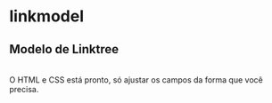 # linkmodel

<h2> Modelo de Linktree </h2>
</br>
O HTML e CSS está pronto, só ajustar os campos da forma que você precisa.
